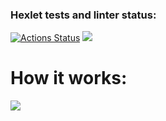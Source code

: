 ### Hexlet tests and linter status:

[![Actions Status](https://github.com/SspablosS/frontend-project-44/actions/workflows/hexlet-check.yml/badge.svg)](https://github.com/SspablosS/frontend-project-44/actions)
<a href="https://codeclimate.com/github/SspablosS/frontend-project-44/maintainability"><img src="https://api.codeclimate.com/v1/badges/6f3960fe747e0f5bf51d/maintainability" /></a>

<h1 align="left">How it works:</h1>
<a href="https://asciinema.org/a/fykrKF1yyC1C4Epf2kDmiCNkw" target="_blank"><img src="https://asciinema.org/a/fykrKF1yyC1C4Epf2kDmiCNkw.svg" /></a>
